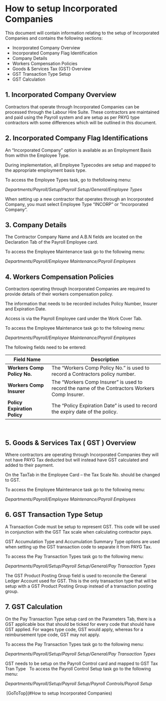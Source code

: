 # How to setup Incorporated Companies

This document will contain information relating to the setup of Incorporated Companies and contains the
following sections:

- Incorporated Company Overview
- Incorporated Company Flag Identification
- Company Details
- Workers Compensation Policies
- Goods & Services Tax (GST) Overview
- GST Transaction Type Setup
- GST Calculation 

## 1. Incorporated Company Overview

Contractors that operate through Incorporated
Companies can be processed through the Labour Hire Suite. These contractors are
maintained and paid using the Payroll system and are setup as per PAYG type
contractors with some differences which will be outlined in this document.

## 2. Incorporated Company Flag Identifications

An “Incorporated Company” option is available as an Employment Basis from within the Employee Type. 

During implementation, all Employee Typecodes are setup and mapped to the appropriate employment basis type. 

To access the Employee Types task, go to thefollowing menu:

*Departments/Payroll/Setup/Payroll Setup/General/Employee Types*

When setting up a new contractor that operates through an Incorporated Company, you must select Employee Type “INCORP” or “Incorporated Company”.
     
## 3. Company Details

The Contractor Company Name and A.B.N fields are located on the Declaration Tab of the Payroll Employee card.

To access the Employee Maintenance task go to the following menu: 

*Departments/Payroll/Employee Maintenance/Payroll Employees*
      
## 4. Workers Compensation Policies

Contractors operating through Incorporated Companies are required to provide details of their workers compensation policy.

The information that needs to be recorded
includes Policy Number, Insurer and Expiration Date.

Access is via the Payroll Employee card under the Work Cover Tab.

To access the Employee Maintenance task go to the following menu: 

*Departments/Payroll/Employee Maintenance/Payroll Employees*

The following fields need to be entered:

 |Field Name | Description
 |--------------------------------------------------------------- | --------------------------------------------------------------|
 |**Workers Comp Policy No.** |The “Workers Comp Policy No.” is used to  record a Contractors policy number.|
 |**Workers Comp Insurer** | The “Workers Comp Insurer” is used to record the name of the Contractors Workers Comp Insurer.|
|**Policy Expiration Policy**|The “Policy Expiration Date” is used to record the expiry date of the policy.|
       
## 5. Goods & Services Tax ( GST ) Overview

Where contractors are operating through Incorporated Companies they will not have PAYG Tax deducted but will instead
have GST calculated and added to their payment.

On the TaxTab in the Employee Card – the Tax Scale No. should be changed to GST.

To access the Employee Maintenance task go to the following menu: 

*Departments/Payroll/Employee Maintenance/Payroll Employees*
      
## 6. GST Transaction Type Setup

A Transaction Code must be setup to represent GST. This code will be used in conjunction with the GST Tax scale when
calculating contractor pays.

GST Accumulation Type and Accumulation Summary Type options are used when setting up the GST transaction code to
separate it from PAYG Tax.

To access the Pay Transaction Types task go to the following menu: 

*Departments/Payroll/Setup/Payroll Setup/General/Pay Transaction Types*

The GST Product Posting Group field is used to reconcile the General Ledger Account used for GST. This is the only
transaction type that will be setup with a GST Product Posting Group instead of a transaction posting group.
     
## 7. GST Calculation

On the Pay Transaction Type setup card on the Parameters Tab, there is a GST applicable box that should be ticked for every code that should have GST applied. For wages type code, GST would apply, whereas for a reimbursement type code, GST may not apply.

To access the Pay Transaction Types task go to the following menu: 

*Departments/Payroll/Setup/Payroll Setup/General/Pay Transaction Types*

GST needs to be setup on the Payroll Control card and mapped to GST Tax Tran Type
 
To access the Payroll Control Setup task go to the following menu: 

*Departments/Payroll/Setup/Payroll Setup/Payroll Controls/Payroll Setup*

 [GoToTop](#How to setup Incorporated Companies)



